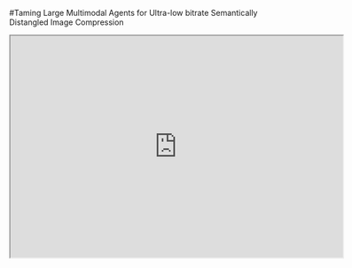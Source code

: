 #Taming Large Multimodal Agents for Ultra-low bitrate Semantically Distangled Image Compression

<iframe src="https://github.com/yang-xidian/SEDIC/blob/main/method.pdf" width="600" height="400"></iframe>
